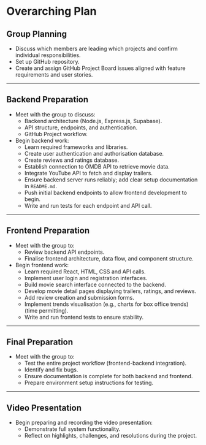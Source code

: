 # Overarching Plan

## Group Planning
- Discuss which members are leading which projects and confirm individual responsibilities.
- Set up GitHub repository.
- Create and assign GitHub Project Board issues aligned with feature requirements and user stories.

---

## Backend Preparation
- Meet with the group to discuss:
   - Backend architecture (Node.js, Express.js, Supabase).
   - API structure, endpoints, and authentication.
   - GitHub Project workflow.
- Begin backend work:
   - Learn required frameworks and libraries.
   - Create user authentication and authorisation database.
   - Create reviews and ratings database.
   - Establish connection to OMDB API to retrieve movie data.
   - Integrate YouTube API to fetch and display trailers.
   - Ensure backend server runs reliably; add clear setup documentation in `README.md`.
   - Push initial backend endpoints to allow frontend development to begin.
   - Write and run tests for each endpoint and API call.

---

## Frontend Preparation
- Meet with the group to:
   - Review backend API endpoints.
   - Finalise frontend architecture, data flow, and component structure.
- Begin frontend work:
   - Learn required React, HTML, CSS and API calls.
   - Implement user login and registration interfaces.
   - Build movie search interface connected to the backend.
   - Develop movie detail pages displaying trailers, ratings, and reviews.
   - Add review creation and submission forms.
   - Implement trends visualisation (e.g., charts for box office trends) (time permitting).
   - Write and run frontend tests to ensure stability.

---

## Final Preparation
- Meet with the group to:
   - Test the entire project workflow (frontend-backend integration).
   - Identify and fix bugs.
   - Ensure documentation is complete for both backend and frontend.
   - Prepare environment setup instructions for testing.

---

## Video Presentation
- Begin preparing and recording the video presentation:
   - Demonstrate full system functionality.
   - Reflect on highlights, challenges, and resolutions during the project.
